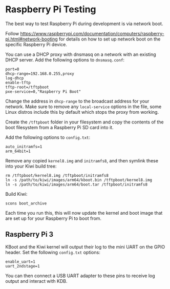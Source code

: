 Raspberry Pi Testing
====================

The best way to test Raspberry Pi during development is via network boot.

Follow https://www.raspberrypi.com/documentation/computers/raspberry-pi.html#network-booting
for details on how to set up network boot on the specific Raspberry Pi device.

You can use a DHCP proxy with dnsmasq on a network with an existing DHCP server.
Add the following options to `dnsmasq.conf`:

    port=0
    dhcp-range=192.168.0.255,proxy
    log-dhcp
    enable-tftp
    tftp-root=/tftpboot
    pxe-service=0,"Raspberry Pi Boot"

Change the address in `dhcp-range` to the broadcast address for your network.
Make sure to remove any `local-service` options in the file, some Linux distros
include this by default which stops the proxy from working.

Create the `/tftpboot` folder in your filesystem and copy the contents of the
boot filesystem from a Raspberry Pi SD card into it.

Add the following options to `config.txt`:

    auto_initramfs=1
    arm_64bit=1

Remove any copied `kernel8.img` and `initramfs8`, and then symlink these into
your Kiwi build tree:

    rm /tftpboot/kernel8.img /tftpboot/initramfs8
    ln -s /path/to/kiwi/images/arm64/kboot.bin /tftpboot/kernel8.img
    ln -s /path/to/kiwi/images/arm64/boot.tar /tftpboot/initramfs8

Build Kiwi:

    scons boot_archive

Each time you run this, this will now update the kernel and boot image that
are set up for your Raspberry Pi to boot from.

Raspberry Pi 3
--------------

KBoot and the Kiwi kernel will output their log to the mini UART on the GPIO
header. Set the following `config.txt` options:

    enable_uart=1
    uart_2ndstage=1

You can then connect a USB UART adapter to these pins to receive log output
and interact with KDB.
